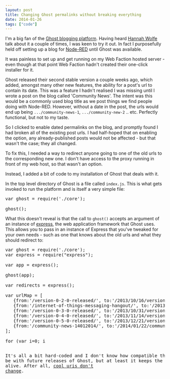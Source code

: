 ```yaml
---
layout: post
title: Changing Ghost permalinks without breaking everything
date: 2014-01-26
tags: ["code"]
---
```


I'm a big fan of the [Ghost blogging platform](https://ghost.org/). Having heard [Hannah Wolfe](https://twitter.com/ErisDS) talk about it a couple of times, I was keen to try it out. In fact I purposefully held off setting up a blog for [Node-RED](http://nodered.org) until Ghost was available.

It was painless to set up and get running on my Web Faction hosted server - even though at that point Web Faction hadn't created their one-click installer for it.

Ghost released their second stable version a couple weeks ago, which added, amongst many other new features, the ability for a post's url to contain its date. This was a feature I hadn't realised I was missing until I wrote a post on the blog called 'Community News'. The intent was this would be a commonly used blog title as we post things we find people doing with Node-RED. However, without a date in the post, the urls would end up being `.../community-news-1`, `.../community-new-2` .. etc. Perfectly functional, but not to my taste.

So I clicked to enable dated permalinks on the blog, and promptly found I had broken all of the existing post urls. I had half-hoped that on enabling the option, any already-published posts would not be affected - but that wasn't the case; they all changed.

To fix this, I needed a way to redirect anyone going to one of the old urls to the corresponding new one. I don't have access to the proxy running in front of my web host, so that wasn't an option.

Instead, I added a bit of code to my installation of Ghost that deals with it.

In the top level directory of Ghost is a file called `index.js`. This is what gets invoked to run the platform and is itself a very simple file:

<pre>
var ghost = require('./core');

ghost();
</pre>

What this doesn't reveal is that the call to `ghost()` accepts an argument of an instance of [express](http://expressjs.com), the web application framework that Ghost uses. This allows you to pass in an instance of Express that you've tweaked for your own needs - such as one that knows about the old urls and what they should redirect to:

<pre>
var ghost = require('./core');
var express = require("express");

var app = express();

ghost(app);

var redirects = express();

var urlMap = [
   {from:'/version-0-2-0-released/', to:'/2013/10/16/version-0-2-0-released/'},
   {from:'/internet-of-things-messaging-hangout/', to:'/2013/10/21/internet-of-things-messaging-hangout/'},
   {from:'/version-0-3-0-released/', to:'/2013/10/31/version-0-3-0-released/'},
   {from:'/version-0-4-0-released/', to:'/2013/11/14/version-0-4-0-released/'},
   {from:'/version-0-5-0-released/', to:'/2013/12/21/version-0-5-0-released/'},
   {from:'/community-news-14012014/', to:'/2014/01/22/community-news/'}
];

for (var i=0; i<urlMap.length; i+=1) {
   var to = urlMap[i].to;
   redirects.all(urlMap[i].from,function(req,res) {
      res.redirect(301,to);
   });
}

app.use(redirects);
</pre>

It's all a bit hard-coded and I don't know how compatible this will be with future releases of Ghost, but at least it keeps the old urls alive. After all, [cool uris don't change](http://www.w3.org/Provider/Style/URI.html).